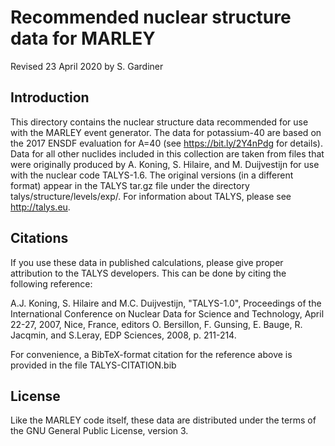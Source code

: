 Recommended nuclear structure data for MARLEY
=============================================

Revised 23 April 2020 by S. Gardiner

Introduction
------------

This directory contains the nuclear structure data recommended for use with the
MARLEY event generator. The data for potassium-40 are based on the 2017 ENSDF
evaluation for A=40 (see https://bit.ly/2Y4nPdg for details). Data for all
other nuclides included in this collection are taken from files that were
originally produced by A. Koning, S. Hilaire, and M. Duijvestijn for use with
the nuclear code TALYS-1.6. The original versions (in a different format)
appear in the TALYS tar.gz file under the directory
talys/structure/levels/exp/. For information about
TALYS, please see http://talys.eu.

Citations
------------

If you use these data in published calculations, please give proper attribution
to the TALYS developers. This can be done by citing the following reference:

A.J. Koning, S. Hilaire and M.C. Duijvestijn, "TALYS-1.0", Proceedings of the
International Conference on Nuclear Data for Science and Technology, April
22-27, 2007, Nice, France, editors O. Bersillon, F. Gunsing, E. Bauge, R. Jacqmin,
and S.Leray, EDP Sciences, 2008, p. 211-214.

For convenience, a BibTeX-format citation for the reference above is provided
in the file TALYS-CITATION.bib

License
-------

Like the MARLEY code itself, these data are distributed under the terms of the
GNU General Public License, version 3.
